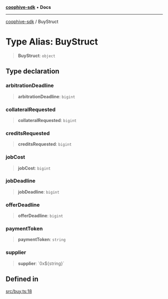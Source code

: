 [**coophive-sdk**](../README.md) • **Docs**

***

[coophive-sdk](../globals.md) / BuyStruct

# Type Alias: BuyStruct

> **BuyStruct**: `object`

## Type declaration

### arbitrationDeadline

> **arbitrationDeadline**: `bigint`

### collateralRequested

> **collateralRequested**: `bigint`

### creditsRequested

> **creditsRequested**: `bigint`

### jobCost

> **jobCost**: `bigint`

### jobDeadline

> **jobDeadline**: `bigint`

### offerDeadline

> **offerDeadline**: `bigint`

### paymentToken

> **paymentToken**: `string`

### supplier

> **supplier**: \`0x$\{string\}\`

## Defined in

[src/buy.ts:18](https://github.com/CoopHive/coophive-sdk/blob/fb0b1c7d70f84a2f5c160ce2d3ac561dcfd4e590/src/buy.ts#L18)
